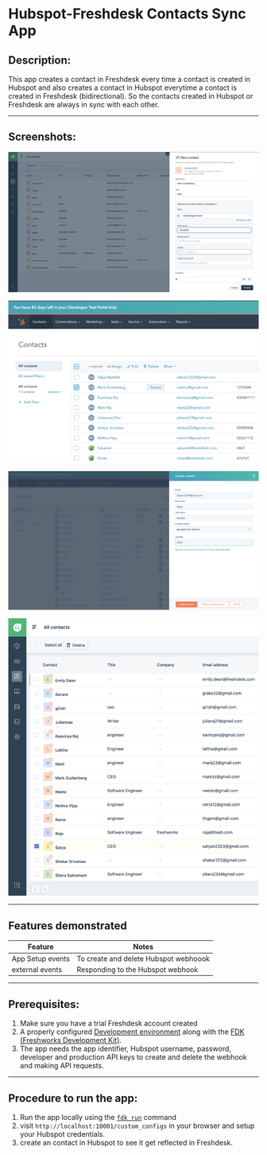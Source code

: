 # Hubspot-Freshdesk Contacts Sync App

## Description:
 This app creates a contact in Freshdesk every time a contact is created in Hubspot and also creates a contact in Hubspot everytime a contact is created in Freshdesk (bidirectional). So the contacts created in Hubspot or Freshdesk are always in sync with each other.

 ***

## Screenshots:

![](screenshots/View1.png)

![](screenshots/View2.png)

![](screenshots/View3.png)

![](screenshots/View4.png)

 ***

## Features demonstrated

Feature | Notes
-------------------- | ------
App Setup events | To create and delete Hubspot webhoook
external events | Responding to the Hubspot webhook

***

## Prerequisites:

1. Make sure you have a trial Freshdesk account created
2. A properly configured [Development environment](https://developers.freshdesk.com/v2/docs/quick-start/) along with the [FDK (Freshworks Development Kit)](https://developers.freshdesk.com/v2/docs/freshworks-cli/).
3. The app needs the app identifier, Hubspot username, password, developer and production API keys to create and delete the webhook and making API requests.

***

## Procedure to run the app:
1. Run the app locally using the [`fdk run`](https://developers.freshdesk.com/v2/docs/freshworks-cli/#run) command
2. visit `http://localhost:10001/custom_configs` in your browser and setup your Hubspot credentials.
3. create an contact in Hubspot to see it get reflected in Freshdesk.
